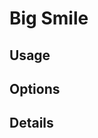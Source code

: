 <script setup lang="ts">
import StylePreview from "@theme/components/StylePreview.vue";
import StyleInfo from "@theme/components/StyleInfo.vue";
import StyleDescription from "@theme/components/StyleDescription.vue";
import StyleUsage from "@theme/components/StyleUsage.vue";
import StyleOptions from "@theme/components/StyleOptions.vue";
</script>

# Big Smile

<StylePreview styleName="bigSmile" />

<StyleDescription styleName="bigSmile" />

## Usage

<StyleUsage styleName="bigSmile" />

## Options

<StyleOptions styleName="bigSmile" />

## Details

<StyleInfo styleName="bigSmile" />
